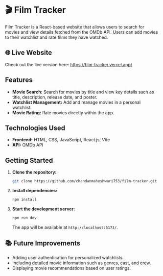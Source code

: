 # 🎬 Film Tracker

Film Tracker is a React-based website that allows users to search for movies and view details fetched from the OMDb API. Users can add movies to their watchlist and rate films they have watched.

## 🌐 Live Website
Check out the live version here: https://film-tracker.vercel.app/

## Features

- **Movie Search:** Search for movies by title and view key details such as title, description, release date, and poster.
- **Watchlist Management:** Add and manage movies in a personal watchlist.
- **Movie Rating:** Rate movies directly within the app.

## Technologies Used

- **Frontend:** HTML, CSS, JavaScript, React.js, Vite
- **API:** OMDb API

## Getting Started

1. **Clone the repository:**
   ```bash
   git clone https://github.com/chandanmaheshwari753/film-tracker.git
   ```

2. **Install dependencies:**
   ```bash
   npm install
   ```

3. **Start the development server:**
   ```bash
   npm run dev
   ```

   The app will be available at `http://localhost:5173/`.

## 📚 Future Improvements

- Adding user authentication for personalized watchlists.
- Including detailed movie information such as genres, cast, and crew.
- Displaying movie recommendations based on user ratings.
